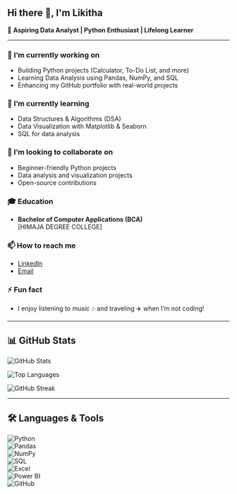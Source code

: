## Hi there 👋, I'm Likitha  

🌟 **Aspiring Data Analyst | Python Enthusiast | Lifelong Learner**  

---

### 🔭 I’m currently working on  
- Building Python projects (Calculator, To-Do List, and more)  
- Learning Data Analysis using Pandas, NumPy, and SQL  
- Enhancing my GitHub portfolio with real-world projects  

### 🌱 I’m currently learning  
- Data Structures & Algorithms (DSA)  
- Data Visualization with Matplotlib & Seaborn  
- SQL for data analysis  

### 👯 I’m looking to collaborate on  
- Beginner-friendly Python projects  
- Data analysis and visualization projects  
- Open-source contributions  

### 🎓 Education  
- **Bachelor of Computer Applications (BCA)**  
  [HIMAJA DEGREE COLLEGE]  

### 📫 How to reach me  
- [LinkedIn](www.linkedin.com/in/likitha-analytics) 
- [Email](mailto:likithamopuriraj@gmail.com)
  
### ⚡ Fun fact  
- I enjoy listening to music 🎶 and traveling ✈️ when I’m not coding!  

---

## 📊 GitHub Stats  

![GitHub Stats](https://github-readme-stats.vercel.app/api?username=Likitha-06-coder&show_icons=true&theme=radical)  

![Top Languages](https://github-readme-stats.vercel.app/api/top-langs/?username=Likitha-06-coder&layout=compact&theme=radical)  

![GitHub Streak](https://github-readme-streak-stats.herokuapp.com/?user=Likitha-06-coder&theme=radical)  

---

## 🛠️ Languages & Tools  

![Python](https://img.shields.io/badge/Python-3776AB?style=for-the-badge&logo=python&logoColor=white)  
![Pandas](https://img.shields.io/badge/Pandas-150458?style=for-the-badge&logo=pandas&logoColor=white)  
![NumPy](https://img.shields.io/badge/NumPy-013243?style=for-the-badge&logo=numpy&logoColor=white)  
![SQL](https://img.shields.io/badge/SQL-4479A1?style=for-the-badge&logo=mysql&logoColor=white)  
![Excel](https://img.shields.io/badge/Excel-217346?style=for-the-badge&logo=microsoft-excel&logoColor=white)  
![Power BI](https://img.shields.io/badge/PowerBI-F2C811?style=for-the-badge&logo=powerbi&logoColor=black)  
![GitHub](https://img.shields.io/badge/GitHub-181717?style=for-the-badge&logo=github&logoColor=white)  
